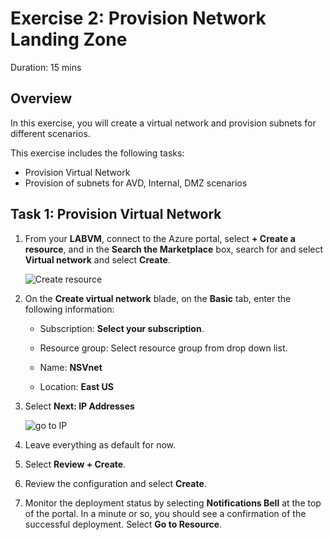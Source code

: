 
# Exercise 2: Provision Network Landing Zone

Duration: 15 mins

## Overview

In this exercise, you will create a virtual network and provision subnets for different scenarios.

This exercise includes the following tasks:

* Provision Virtual Network 
* Provision of subnets for AVD, Internal, DMZ scenarios


## Task 1: Provision Virtual Network 

1.  From your **LABVM**, connect to the Azure portal, select **+ Create a resource**, and in the **Search the Marketplace** box, search for and select **Virtual network** and select **Create**.

     ![Create resource](https://github.com/Divyasri199/AIW-Azure-Network-Solutions/blob/prod/media/createRS.png?raw=true)
     
2. On the **Create virtual network** blade, on the **Basic** tab, enter the following information:

    -  Subscription: **Select your subscription**.
  
    -  Resource group: Select resource group from drop down list.

    -  Name: **NSVnet**

    -  Location: **East US**

3.  Select **Next: IP Addresses**

     ![go to IP]("https://github.com/Divyasri199/AIW-Azure-Network-Solutions/blob/prod/media/VN2.png?raw=true")
    
4.  Leave everything as default for now.

5.  Select **Review + Create**.

6.  Review the configuration and select **Create**.

7.  Monitor the deployment status by selecting **Notifications Bell** at the top of the portal. In a minute or so, you should see a confirmation of the successful deployment. Select **Go to Resource**.
